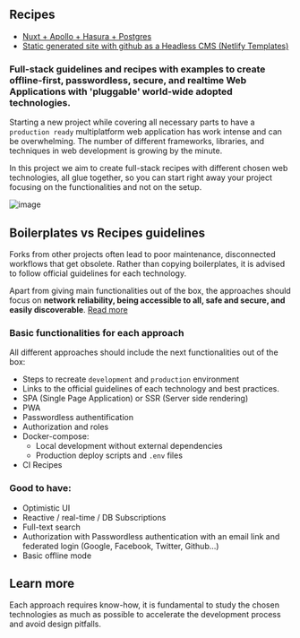 ## Recipes
* [Nuxt + Apollo + Hasura + Postgres](https://github.com/NLeSC/nuxt-apollo-hasura)
* [Static generated site with github as a Headless CMS (Netlify Templates)](https://www.netlifycms.org/docs/start-with-a-template/)

### Full-stack guidelines and recipes with examples to create offline-first, passwordless, secure, and realtime Web Applications with 'pluggable' world-wide adopted technologies.

Starting a new project while covering all necessary parts to have a `production ready` multiplatform web application has work intense and can be overwhelming. The number of different frameworks, libraries, and techniques in web development is growing by the minute. 

In this project we aim to create full-stack recipes with different chosen web technologies, all glue together, so you can start right away your project focusing on the functionalities and not on the setup.

![image](https://user-images.githubusercontent.com/4195550/80917564-08121100-8d60-11ea-817b-a55eaea61830.png)


## Boilerplates vs Recipes guidelines
Forks from other projects often lead to poor maintenance, disconnected workflows that get obsolete. Rather than copying boilerplates, it is advised to follow official guidelines for each technology.

Apart from giving main functionalities out of the box, the approaches should focus on **network reliability, being accessible to all, safe and secure, and easily discoverable**. [Read more](https://web.dev/learn/)

### Basic functionalities for each approach
All different approaches should include the next functionalities out of the box:
- Steps to recreate `development` and `production` environment
- Links to the official guidelines of each technology and best practices.
- SPA (Single Page Application) or SSR (Server side rendering)
- PWA 
- Passwordless authentification
- Authorization and roles
- Docker-compose: 
  - Local development without external dependencies
  - Production deploy scripts and `.env` files
- CI Recipes

### Good to have:
- Optimistic UI 
- Reactive / real-time / DB Subscriptions
- Full-text search
- Authorization with Passwordless authentication with an email link and federated login (Google, Facebook, Twitter, Github...)
- Basic offline mode

## Learn more
Each approach requires know-how, it is fundamental to study the chosen technologies as much as possible to accelerate the development process and avoid design pitfalls. 
